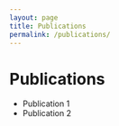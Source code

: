 ```yaml
---
layout: page
title: Publications
permalink: /publications/
---
```

# Publications
- Publication 1
- Publication 2
